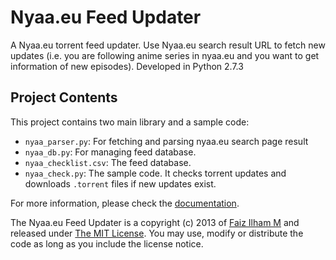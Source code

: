 Nyaa.eu Feed Updater
====================

A Nyaa.eu torrent feed updater. Use Nyaa.eu search result URL to fetch new updates (i.e. you are following anime series in nyaa.eu and you want to get information of new episodes). Developed in Python 2.7.3

Project Contents
----------------

This project contains two main library and a sample code:

- `nyaa_parser.py`: For fetching and parsing nyaa.eu search page result
- `nyaa_db.py`:	For managing feed database.
- `nyaa_checklist.csv`: The feed database.
- `nyaa_check.py`: The sample code. It checks torrent updates and downloads `.torrent` files if new updates exist.

For more information, please check the [documentation](DOCUMENTATION.md).

The Nyaa.eu Feed Updater is a copyright (c) 2013 of [Faiz Ilham M](http://faizilham.com) and released under [The MIT License](LICENSE).
You may use, modify or distribute the code as long as you include the license notice.
